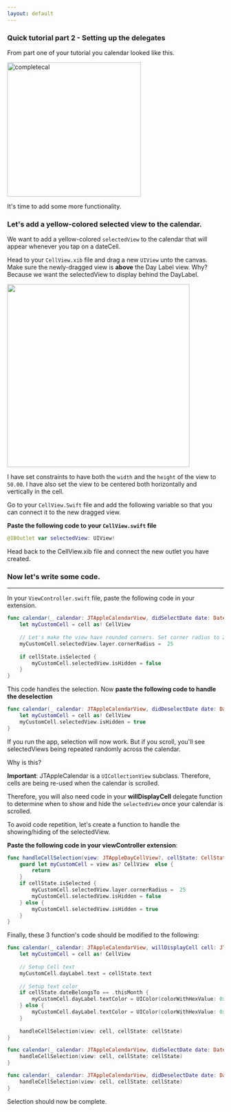 ```yaml
---
layout: default
---
```



### Quick tutorial part 2 - Setting up the delegates

From part one of your tutorial you calendar looked like this.

<img width="311" alt="completecal" src="https://cloud.githubusercontent.com/assets/2439146/19029087/ad30b7ac-88f7-11e6-9ae5-b9d0ac5c837b.png">

It's time to add some more functionality.

### Let's add a yellow-colored selected view to the calendar.

We want to add a yellow-colored `selectedView` to the calendar that will appear whenever you tap on a dateCell.

Head to your `CellView.xib` file and drag a new `UIView` unto the canvas. Make sure the newly-dragged view is **above** the Day Label view. Why? Because we want the selectedView to display behind the DayLabel.

<img width="424" src="https://cloud.githubusercontent.com/assets/2439146/19415251/bafe16ea-931f-11e6-9fd7-6837fc932cc4.png">

I have set constraints to have both the `width` and the `height` of the view to `50.00`. I have also set the view to be centered both horizontally and vertically in the cell.

Go to your `CellView.Swift` file and add the following variable so that you can connect it to the new dragged view.

**Paste the following code to your `CellView.swift` file**

```swift
@IBOutlet var selectedView: UIView!
```

Head back to the CellView.xib file and connect the new outlet you have created.

### Now let's write some code.
___

In your `ViewController.swift` file, paste the following code in your extension.

```swift
func calendar(_ calendar: JTAppleCalendarView, didSelectDate date: Date, cell: JTAppleDayCellView?, cellState: CellState) {
    let myCustomCell = cell as! CellView
    
    // Let's make the view have rounded corners. Set corner radius to 25
    myCustomCell.selectedView.layer.cornerRadius =  25
    
    if cellState.isSelected {
        myCustomCell.selectedView.isHidden = false
    }
}
```

This code handles the selection. Now **paste the following code to handle the deselection**

```swift
func calendar(_ calendar: JTAppleCalendarView, didDeselectDate date: Date, cell: JTAppleDayCellView?, cellState: CellState) {
    let myCustomCell = cell as! CellView
    myCustomCell.selectedView.isHidden = true
}
```

If you run the app, selection will now work. But if you scroll, you'll see selectedViews being repeated randomly across the calendar.

Why is this?

**Important**: JTAppleCalendar is a `UICollectionView` subclass. Therefore, cells are being re-used when the calendar is scrolled. 

Therefore, you will also need code in your **willDisplayCell** delegate function to determine when to show and hide the `selectedView` once your calendar is scrolled.

To avoid code repetition, let's create a function to handle the showing/hiding of the selectedView.


**Paste the following code in your viewController extension**:

```swift
func handleCellSelection(view: JTAppleDayCellView?, cellState: CellState) {
    guard let myCustomCell = view as? CellView  else {
        return
    }
    if cellState.isSelected {
        myCustomCell.selectedView.layer.cornerRadius =  25
        myCustomCell.selectedView.isHidden = false
    } else {
        myCustomCell.selectedView.isHidden = true
    }
}
```

Finally, these 3 function's code should be modified to the following:

```swift
func calendar(_ calendar: JTAppleCalendarView, willDisplayCell cell: JTAppleDayCellView, date: Date, cellState: CellState) {
    let myCustomCell = cell as! CellView
    
    // Setup Cell text
    myCustomCell.dayLabel.text = cellState.text
    
    // Setup text color
    if cellState.dateBelongsTo == .thisMonth {
        myCustomCell.dayLabel.textColor = UIColor(colorWithHexValue: 0xECEAED)
    } else {
        myCustomCell.dayLabel.textColor = UIColor(colorWithHexValue: 0x574865)
    }
    
    handleCellSelection(view: cell, cellState: cellState)
}

func calendar(_ calendar: JTAppleCalendarView, didSelectDate date: Date, cell: JTAppleDayCellView?, cellState: CellState) {
    handleCellSelection(view: cell, cellState: cellState)
}

func calendar(_ calendar: JTAppleCalendarView, didDeselectDate date: Date, cell: JTAppleDayCellView?, cellState: CellState) {
    handleCellSelection(view: cell, cellState: cellState)
}
```

Selection should now be complete.

